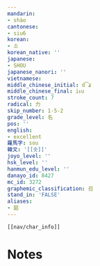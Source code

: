 ```yaml
---
mandarin:
- shào
cantonese:
- siu6
korean:
- 소
korean_native: ''
japanese:
- SHOU
japanese_nanori: ''
vietnamese:
middle_chinese_initial: d͡ʑ
middle_chinese_final: iᴇu
stroke_count: 7
radical: 力
skip_number: 1-5-2
grade_level: 名
pos: ''
english:
- excellent
羅馬字: sou
韓文: '[[솟]]'
joyo_level: ''
hsk_level: ''
hanmun_edu_level: ''
danayo_id: 8427
mc_id: 3272
graphemic_classification: 召
stand_in: 'FALSE'
aliases:
- 韶
---
```

```meta-bind-embed
[[nav/char_info]]
```

# Notes
